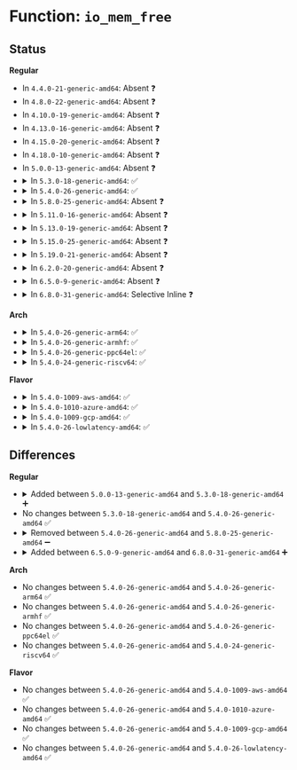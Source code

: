 # Function: <code>io_mem_free</code>

## Status
<b>Regular</b>
<ul>
<li>
In <code>4.4.0-21-generic-amd64</code>: Absent ❓
</li>
<li>
In <code>4.8.0-22-generic-amd64</code>: Absent ❓
</li>
<li>
In <code>4.10.0-19-generic-amd64</code>: Absent ❓
</li>
<li>
In <code>4.13.0-16-generic-amd64</code>: Absent ❓
</li>
<li>
In <code>4.15.0-20-generic-amd64</code>: Absent ❓
</li>
<li>
In <code>4.18.0-10-generic-amd64</code>: Absent ❓
</li>
<li>
In <code>5.0.0-13-generic-amd64</code>: Absent ❓
</li>
<li>
<details>
<summary>In <code>5.3.0-18-generic-amd64</code>: ✅</summary>

```c
void io_mem_free(void * ptr)
```

```json
{
  "name": "io_mem_free",
  "collision_type": "Unique Static",
  "inline_type": "No",
  "funcs": [
    {
      "addr": 18446744071582175984,
      "name": "io_mem_free",
      "external": false,
      "loc": "fs/io_uring.c:2804",
      "file": "fs/io_uring.c",
      "inline": "seen, unknown",
      "caller_inline": [],
      "caller_func": [
        "fs/io_uring.c:io_ring_ctx_wait_and_kill",
        "fs/io_uring.c:io_ring_ctx_wait_and_kill",
        "fs/io_uring.c:io_ring_ctx_wait_and_kill"
      ]
    }
  ],
  "symbols": [
    {
      "addr": 18446744071582175984,
      "name": "io_mem_free",
      "section": ".text",
      "bind": "STB_LOCAL",
      "size": 93
    }
  ]
}
```
</details>
</li>
<li>
<details>
<summary>In <code>5.4.0-26-generic-amd64</code>: ✅</summary>

```c
void io_mem_free(void * ptr)
```

```json
{
  "name": "io_mem_free",
  "collision_type": "Unique Static",
  "inline_type": "No",
  "funcs": [
    {
      "addr": 18446744071582253680,
      "name": "io_mem_free",
      "external": false,
      "loc": "fs/io_uring.c:3331",
      "file": "fs/io_uring.c",
      "inline": "seen, unknown",
      "caller_inline": [],
      "caller_func": [
        "fs/io_uring.c:io_uring_create",
        "fs/io_uring.c:io_ring_ctx_wait_and_kill",
        "fs/io_uring.c:io_ring_ctx_wait_and_kill"
      ]
    }
  ],
  "symbols": [
    {
      "addr": 18446744071582253680,
      "name": "io_mem_free",
      "section": ".text",
      "bind": "STB_LOCAL",
      "size": 93
    }
  ]
}
```
</details>
</li>
<li>
<details>
<summary>In <code>5.8.0-25-generic-amd64</code>: Absent ❓</summary>

```json
{
  "name": "io_mem_free",
  "collision_type": "Unique Static",
  "inline_type": "Selective",
  "funcs": [
    {
      "addr": 18446744071582500728,
      "name": "io_mem_free",
      "external": false,
      "loc": "fs/io_uring.c:7156",
      "file": "fs/io_uring.c",
      "inline": "not declared, inlined",
      "caller_inline": [
        "fs/io_uring.c:io_allocate_scq_urings",
        "fs/io_uring.c:io_ring_ctx_free",
        "fs/io_uring.c:io_ring_ctx_free"
      ],
      "caller_func": [
        "fs/io_uring.c:io_allocate_scq_urings",
        "fs/io_uring.c:io_ring_ctx_free",
        "fs/io_uring.c:io_ring_ctx_free"
      ]
    }
  ],
  "symbols": [
    {
      "addr": 18446744071582500416,
      "name": "io_mem_free.part.0",
      "section": ".text",
      "bind": "STB_LOCAL",
      "size": 88
    }
  ]
}
```
</details>
</li>
<li>
<details>
<summary>In <code>5.11.0-16-generic-amd64</code>: Absent ❓</summary>

```json
{
  "name": "io_mem_free",
  "collision_type": "Unique Static",
  "inline_type": "Selective",
  "funcs": [
    {
      "addr": 18446744071582559376,
      "name": "io_mem_free",
      "external": false,
      "loc": "fs/io_uring.c:8324",
      "file": "fs/io_uring.c",
      "inline": "not declared, inlined",
      "caller_inline": [
        "fs/io_uring.c:io_allocate_scq_urings",
        "fs/io_uring.c:io_ring_ctx_free",
        "fs/io_uring.c:io_ring_ctx_free"
      ],
      "caller_func": [
        "fs/io_uring.c:io_allocate_scq_urings",
        "fs/io_uring.c:io_ring_ctx_free",
        "fs/io_uring.c:io_ring_ctx_free"
      ]
    }
  ],
  "symbols": [
    {
      "addr": 18446744071582559088,
      "name": "io_mem_free.part.0",
      "section": ".text",
      "bind": "STB_LOCAL",
      "size": 88
    }
  ]
}
```
</details>
</li>
<li>
<details>
<summary>In <code>5.13.0-19-generic-amd64</code>: Absent ❓</summary>

```json
{
  "name": "io_mem_free",
  "collision_type": "Unique Static",
  "inline_type": "Selective",
  "funcs": [
    {
      "addr": 18446744071582621820,
      "name": "io_mem_free",
      "external": false,
      "loc": "fs/io_uring.c:8109",
      "file": "fs/io_uring.c",
      "inline": "not declared, inlined",
      "caller_inline": [
        "fs/io_uring.c:io_uring_create",
        "fs/io_uring.c:io_ring_ctx_free",
        "fs/io_uring.c:io_ring_ctx_free"
      ],
      "caller_func": [
        "fs/io_uring.c:io_uring_create",
        "fs/io_uring.c:io_ring_ctx_free",
        "fs/io_uring.c:io_ring_ctx_free"
      ]
    }
  ],
  "symbols": [
    {
      "addr": 18446744071582589296,
      "name": "io_mem_free.part.0",
      "section": ".text",
      "bind": "STB_LOCAL",
      "size": 88
    }
  ]
}
```
</details>
</li>
<li>
<details>
<summary>In <code>5.15.0-25-generic-amd64</code>: Absent ❓</summary>

```json
{
  "name": "io_mem_free",
  "collision_type": "Unique Static",
  "inline_type": "Selective",
  "funcs": [
    {
      "addr": 18446744071582945657,
      "name": "io_mem_free",
      "external": false,
      "loc": "fs/io_uring.c:8822",
      "file": "fs/io_uring.c",
      "inline": "not declared, inlined",
      "caller_inline": [
        "fs/io_uring.c:io_uring_create",
        "fs/io_uring.c:io_ring_ctx_free",
        "fs/io_uring.c:io_ring_ctx_free"
      ],
      "caller_func": [
        "fs/io_uring.c:io_uring_create",
        "fs/io_uring.c:io_ring_ctx_free",
        "fs/io_uring.c:io_ring_ctx_free"
      ]
    }
  ],
  "symbols": [
    {
      "addr": 18446744071582907552,
      "name": "io_mem_free.part.0",
      "section": ".text",
      "bind": "STB_LOCAL",
      "size": 88
    }
  ]
}
```
</details>
</li>
<li>
<details>
<summary>In <code>5.19.0-21-generic-amd64</code>: Absent ❓</summary>

```json
{
  "name": "io_mem_free",
  "collision_type": "Unique Static",
  "inline_type": "Selective",
  "funcs": [
    {
      "addr": 18446744071594112269,
      "name": "io_mem_free",
      "external": false,
      "loc": "io_uring/io_uring.c:10112",
      "file": "io_uring/io_uring.c",
      "inline": "not declared, inlined",
      "caller_inline": [
        "io_uring/io_uring.c:io_allocate_scq_urings",
        "io_uring/io_uring.c:io_ring_ctx_free",
        "io_uring/io_uring.c:io_ring_ctx_free"
      ],
      "caller_func": [
        "io_uring/io_uring.c:io_allocate_scq_urings",
        "io_uring/io_uring.c:io_ring_ctx_free",
        "io_uring/io_uring.c:io_ring_ctx_free"
      ]
    }
  ],
  "symbols": [
    {
      "addr": 18446744071594112044,
      "name": "io_mem_free.part.0",
      "section": ".text",
      "bind": "STB_LOCAL",
      "size": 38
    }
  ]
}
```
</details>
</li>
<li>
<details>
<summary>In <code>6.2.0-20-generic-amd64</code>: Absent ❓</summary>

```json
{
  "name": "io_mem_free",
  "collision_type": "Unique Static",
  "inline_type": "Selective",
  "funcs": [
    {
      "addr": 18446744071586751884,
      "name": "io_mem_free",
      "external": false,
      "loc": "io_uring/io_uring.c:2583",
      "file": "io_uring/io_uring.c",
      "inline": "not declared, inlined",
      "caller_inline": [
        "io_uring/io_uring.c:io_allocate_scq_urings",
        "io_uring/io_uring.c:io_ring_ctx_free",
        "io_uring/io_uring.c:io_ring_ctx_free"
      ],
      "caller_func": [
        "io_uring/io_uring.c:io_allocate_scq_urings",
        "io_uring/io_uring.c:io_ring_ctx_free",
        "io_uring/io_uring.c:io_ring_ctx_free"
      ]
    }
  ],
  "symbols": [
    {
      "addr": 18446744071586751504,
      "name": "io_mem_free.part.0",
      "section": ".text",
      "bind": "STB_LOCAL",
      "size": 157
    }
  ]
}
```
</details>
</li>
<li>
<details>
<summary>In <code>6.5.0-9-generic-amd64</code>: Absent ❓</summary>

```json
{
  "name": "io_mem_free",
  "collision_type": "Unique Static",
  "inline_type": "Selective",
  "funcs": [
    {
      "addr": 18446744071587015840,
      "name": "io_mem_free",
      "external": false,
      "loc": "io_uring/io_uring.c:2650",
      "file": "io_uring/io_uring.c",
      "inline": "not declared, inlined",
      "caller_inline": [],
      "caller_func": []
    }
  ],
  "symbols": [
    {
      "addr": 18446744071587015840,
      "name": "io_mem_free.part.0",
      "section": ".text",
      "bind": "STB_LOCAL",
      "size": 157
    }
  ]
}
```
</details>
</li>
<li>
<details>
<summary>In <code>6.8.0-31-generic-amd64</code>: Selective Inline ❓</summary>

```c
void io_mem_free(void * ptr)
```

```json
{
  "name": "io_mem_free",
  "collision_type": "Unique Global",
  "inline_type": "Selective",
  "funcs": [
    {
      "addr": 18446744071587303283,
      "name": "io_mem_free",
      "external": true,
      "loc": "io_uring/io_uring.c:2691",
      "file": "io_uring/io_uring.c",
      "inline": "not declared, inlined",
      "caller_inline": [],
      "caller_func": [
        "io_uring/kbuf.c:io_kbuf_mmap_list_free",
        "io_uring/kbuf.c:io_kbuf_mmap_list_free",
        "io_uring/kbuf.c:io_register_pbuf_ring"
      ]
    }
  ],
  "symbols": [
    {
      "addr": 18446744071587325152,
      "name": "io_mem_free",
      "section": ".text",
      "bind": "STB_GLOBAL",
      "size": 155
    }
  ]
}
```
</details>
</li>
</ul>
<b>Arch</b>
<ul>
<li>
<details>
<summary>In <code>5.4.0-26-generic-arm64</code>: ✅</summary>

```c
void io_mem_free(void * ptr)
```

```json
{
  "name": "io_mem_free",
  "collision_type": "Unique Static",
  "inline_type": "No",
  "funcs": [
    {
      "addr": 18446603336493830688,
      "name": "io_mem_free",
      "external": false,
      "loc": "fs/io_uring.c:3331",
      "file": "fs/io_uring.c",
      "inline": "seen, unknown",
      "caller_inline": [],
      "caller_func": [
        "fs/io_uring.c:io_uring_create",
        "fs/io_uring.c:io_ring_ctx_wait_and_kill",
        "fs/io_uring.c:io_ring_ctx_wait_and_kill"
      ]
    }
  ],
  "symbols": [
    {
      "addr": 18446603336493830688,
      "name": "io_mem_free",
      "section": ".text",
      "bind": "STB_LOCAL",
      "size": 128
    }
  ]
}
```
</details>
</li>
<li>
<details>
<summary>In <code>5.4.0-26-generic-armhf</code>: ✅</summary>

```c
void io_mem_free(void * ptr)
```

```json
{
  "name": "io_mem_free",
  "collision_type": "Unique Static",
  "inline_type": "No",
  "funcs": [
    {
      "addr": 3227330060,
      "name": "io_mem_free",
      "external": false,
      "loc": "fs/io_uring.c:3331",
      "file": "fs/io_uring.c",
      "inline": "seen, unknown",
      "caller_inline": [],
      "caller_func": [
        "fs/io_uring.c:io_uring_create",
        "fs/io_uring.c:io_uring_create",
        "fs/io_uring.c:io_ring_ctx_wait_and_kill",
        "fs/io_uring.c:io_ring_ctx_wait_and_kill"
      ]
    }
  ],
  "symbols": [
    {
      "addr": 3227330060,
      "name": "io_mem_free",
      "section": ".text",
      "bind": "STB_LOCAL",
      "size": 120
    }
  ]
}
```
</details>
</li>
<li>
<details>
<summary>In <code>5.4.0-26-generic-ppc64el</code>: ✅</summary>

```c
void io_mem_free(void * ptr)
```

```json
{
  "name": "io_mem_free",
  "collision_type": "Unique Static",
  "inline_type": "No",
  "funcs": [
    {
      "addr": 13835058055287445888,
      "name": "io_mem_free",
      "external": false,
      "loc": "fs/io_uring.c:3331",
      "file": "fs/io_uring.c",
      "inline": "seen, unknown",
      "caller_inline": [],
      "caller_func": [
        "fs/io_uring.c:io_uring_create",
        "fs/io_uring.c:io_ring_ctx_wait_and_kill",
        "fs/io_uring.c:io_ring_ctx_wait_and_kill"
      ]
    }
  ],
  "symbols": [
    {
      "addr": 13835058055287445888,
      "name": "io_mem_free",
      "section": ".text",
      "bind": "STB_LOCAL",
      "size": 152
    }
  ]
}
```
</details>
</li>
<li>
<details>
<summary>In <code>5.4.0-24-generic-riscv64</code>: ✅</summary>

```c
void io_mem_free(void * ptr)
```

```json
{
  "name": "io_mem_free",
  "collision_type": "Unique Static",
  "inline_type": "No",
  "funcs": [
    {
      "addr": 18446743936273402366,
      "name": "io_mem_free",
      "external": false,
      "loc": "fs/io_uring.c:3331",
      "file": "fs/io_uring.c",
      "inline": "seen, unknown",
      "caller_inline": [],
      "caller_func": [
        "fs/io_uring.c:io_uring_create",
        "fs/io_uring.c:io_ring_ctx_wait_and_kill",
        "fs/io_uring.c:io_ring_ctx_wait_and_kill"
      ]
    }
  ],
  "symbols": [
    {
      "addr": 18446743936273402366,
      "name": "io_mem_free",
      "section": ".text",
      "bind": "STB_LOCAL",
      "size": 108
    }
  ]
}
```
</details>
</li>
</ul>
<b>Flavor</b>
<ul>
<li>
<details>
<summary>In <code>5.4.0-1009-aws-amd64</code>: ✅</summary>

```c
void io_mem_free(void * ptr)
```

```json
{
  "name": "io_mem_free",
  "collision_type": "Unique Static",
  "inline_type": "No",
  "funcs": [
    {
      "addr": 18446744071582222416,
      "name": "io_mem_free",
      "external": false,
      "loc": "fs/io_uring.c:3331",
      "file": "fs/io_uring.c",
      "inline": "seen, unknown",
      "caller_inline": [],
      "caller_func": [
        "fs/io_uring.c:io_uring_create",
        "fs/io_uring.c:io_ring_ctx_wait_and_kill",
        "fs/io_uring.c:io_ring_ctx_wait_and_kill"
      ]
    }
  ],
  "symbols": [
    {
      "addr": 18446744071582222416,
      "name": "io_mem_free",
      "section": ".text",
      "bind": "STB_LOCAL",
      "size": 93
    }
  ]
}
```
</details>
</li>
<li>
<details>
<summary>In <code>5.4.0-1010-azure-amd64</code>: ✅</summary>

```c
void io_mem_free(void * ptr)
```

```json
{
  "name": "io_mem_free",
  "collision_type": "Unique Static",
  "inline_type": "No",
  "funcs": [
    {
      "addr": 18446744071582160256,
      "name": "io_mem_free",
      "external": false,
      "loc": "fs/io_uring.c:3331",
      "file": "fs/io_uring.c",
      "inline": "seen, unknown",
      "caller_inline": [],
      "caller_func": [
        "fs/io_uring.c:io_uring_create",
        "fs/io_uring.c:io_ring_ctx_wait_and_kill",
        "fs/io_uring.c:io_ring_ctx_wait_and_kill"
      ]
    }
  ],
  "symbols": [
    {
      "addr": 18446744071582160256,
      "name": "io_mem_free",
      "section": ".text",
      "bind": "STB_LOCAL",
      "size": 93
    }
  ]
}
```
</details>
</li>
<li>
<details>
<summary>In <code>5.4.0-1009-gcp-amd64</code>: ✅</summary>

```c
void io_mem_free(void * ptr)
```

```json
{
  "name": "io_mem_free",
  "collision_type": "Unique Static",
  "inline_type": "No",
  "funcs": [
    {
      "addr": 18446744071582212896,
      "name": "io_mem_free",
      "external": false,
      "loc": "fs/io_uring.c:3331",
      "file": "fs/io_uring.c",
      "inline": "seen, unknown",
      "caller_inline": [],
      "caller_func": [
        "fs/io_uring.c:io_uring_create",
        "fs/io_uring.c:io_ring_ctx_wait_and_kill",
        "fs/io_uring.c:io_ring_ctx_wait_and_kill"
      ]
    }
  ],
  "symbols": [
    {
      "addr": 18446744071582212896,
      "name": "io_mem_free",
      "section": ".text",
      "bind": "STB_LOCAL",
      "size": 93
    }
  ]
}
```
</details>
</li>
<li>
<details>
<summary>In <code>5.4.0-26-lowlatency-amd64</code>: ✅</summary>

```c
void io_mem_free(void * ptr)
```

```json
{
  "name": "io_mem_free",
  "collision_type": "Unique Static",
  "inline_type": "No",
  "funcs": [
    {
      "addr": 18446744071582290928,
      "name": "io_mem_free",
      "external": false,
      "loc": "fs/io_uring.c:3331",
      "file": "fs/io_uring.c",
      "inline": "seen, unknown",
      "caller_inline": [],
      "caller_func": [
        "fs/io_uring.c:io_uring_create",
        "fs/io_uring.c:io_ring_ctx_wait_and_kill",
        "fs/io_uring.c:io_ring_ctx_wait_and_kill"
      ]
    }
  ],
  "symbols": [
    {
      "addr": 18446744071582290928,
      "name": "io_mem_free",
      "section": ".text",
      "bind": "STB_LOCAL",
      "size": 93
    }
  ]
}
```
</details>
</li>
</ul>

## Differences
<b>Regular</b>
<ul>
<li>
<details>
<summary>Added between <code>5.0.0-13-generic-amd64</code> and <code>5.3.0-18-generic-amd64</code> ➕</summary>

```c
void io_mem_free(void * ptr)
```
</details>
</li>
<li>
No changes between <code>5.3.0-18-generic-amd64</code> and <code>5.4.0-26-generic-amd64</code> ✅
</li>
<li>
<details>
<summary>Removed between <code>5.4.0-26-generic-amd64</code> and <code>5.8.0-25-generic-amd64</code> ➖</summary>

```c
void io_mem_free(void * ptr)
```
</details>
</li>
<li>
<details>
<summary>Added between <code>6.5.0-9-generic-amd64</code> and <code>6.8.0-31-generic-amd64</code> ➕</summary>

```c
void io_mem_free(void * ptr)
```
</details>
</li>
</ul>
<b>Arch</b>
<ul>
<li>
No changes between <code>5.4.0-26-generic-amd64</code> and <code>5.4.0-26-generic-arm64</code> ✅
</li>
<li>
No changes between <code>5.4.0-26-generic-amd64</code> and <code>5.4.0-26-generic-armhf</code> ✅
</li>
<li>
No changes between <code>5.4.0-26-generic-amd64</code> and <code>5.4.0-26-generic-ppc64el</code> ✅
</li>
<li>
No changes between <code>5.4.0-26-generic-amd64</code> and <code>5.4.0-24-generic-riscv64</code> ✅
</li>
</ul>
<b>Flavor</b>
<ul>
<li>
No changes between <code>5.4.0-26-generic-amd64</code> and <code>5.4.0-1009-aws-amd64</code> ✅
</li>
<li>
No changes between <code>5.4.0-26-generic-amd64</code> and <code>5.4.0-1010-azure-amd64</code> ✅
</li>
<li>
No changes between <code>5.4.0-26-generic-amd64</code> and <code>5.4.0-1009-gcp-amd64</code> ✅
</li>
<li>
No changes between <code>5.4.0-26-generic-amd64</code> and <code>5.4.0-26-lowlatency-amd64</code> ✅
</li>
</ul>
